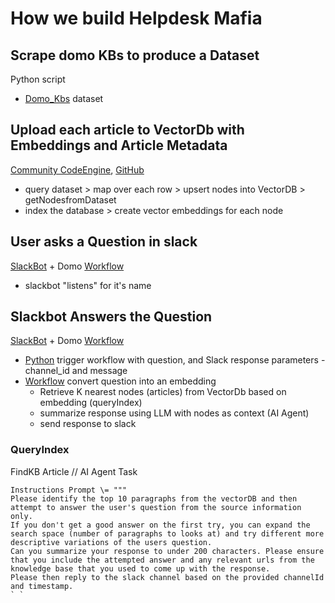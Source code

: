 # How we build Helpdesk Mafia

## Scrape domo KBs to produce a Dataset
Python script

* [Domo\_Kbs](https://domo-community.domo.com/datasources/04c1574e-c8be-4721-9846-c6ffa491144b/details/overview) dataset

## Upload each article to VectorDb with Embeddings and Article Metadata

[Community CodeEngine](https://domo-community.domo.com/codeengine/9a2f8f7a-b0bd-49d6-8bc7-641453b3df24), [GitHub](https://github.com/jaewilson07/domo-collab/blob/main/codeengine/VectorDB%20Functions.js)

* query dataset \> map over each row \> upsert nodes into VectorDB \> getNodesfromDataset  
* index the database \> create vector embeddings for each node

## User asks a Question in slack

[SlackBot](https://github.com/jaewilson07/domo-collab/blob/main/ai/implementations/HelpdeskMafia.py) \+ Domo [Workflow](https://domo-community.domo.com/workflows/models/48707704-213c-4c82-8a7d-69505b50a8de)

* slackbot "listens" for it's name

## Slackbot Answers the Question

[SlackBot](https://github.com/jaewilson07/domo-collab/blob/main/ai/implementations/HelpdeskMafia.py) \+ Domo [Workflow](https://domo-community.domo.com/workflows/models/48707704-213c-4c82-8a7d-69505b50a8de)

* [Python](https://github.com/jaewilson07/domo-collab/blob/main/ai/implementations/HelpdeskMafia.py#L44) trigger workflow with question, and Slack response parameters \- channel\_id and message  
* [Workflow](https://domo-community.domo.com/workflows/models/48707704-213c-4c82-8a7d-69505b50a8de) convert question into an embedding  
  * Retrieve K nearest nodes (articles) from VectorDb based on embedding (queryIndex)  
  * summarize response using LLM with nodes as context (AI Agent)  
  * send response to slack

### QueryIndex  
FindKB Article // AI Agent Task
```
Instructions Prompt \= """  
Please identify the top 10 paragraphs from the vectorDB and then attempt to answer the user's question from the source information only.  
If you don't get a good answer on the first try, you can expand the search space (number of paragraphs to looks at) and try different more descriptive variations of the users question.  
Can you summarize your response to under 200 characters. Please ensure that you include the attempted answer and any relevant urls from the knowledge base that you used to come up with the response.  
Please then reply to the slack channel based on the provided channelId and timestamp.  
` `
